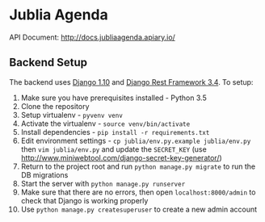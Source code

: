 # Jublia Agenda 

API Document: http://docs.jubliaagenda.apiary.io/ 

## Backend Setup 

The backend uses [Django 1.10][django] and [Django Rest Framework 3.4][rest-framework]. To setup: 

1. Make sure you have prerequisites installed - Python 3.5 
2. Clone the repository 
3. Setup virtualenv - `pyvenv venv` 
4. Activate the virtualenv - `source venv/bin/activate` 
5. Install dependencies - `pip install -r requirements.txt` 
6. Edit environment settings - `cp jublia/env.py.example jublia/env.py` then `vim jublia/env.py` and update the `SECRET_KEY` (use http://www.miniwebtool.com/django-secret-key-generator/)
7. Return to the project root and run `python manage.py migrate` to run the DB migrations
8. Start the server with `python manage.py runserver`
9. Make sure that there are no errors, then open `localhost:8000/admin` to check that Django is working properly
10. Use `python manage.py createsuperuser` to create a new admin account


[django]: https://www.djangoproject.com/
[rest-framework]: http://www.django-rest-framework.org/
